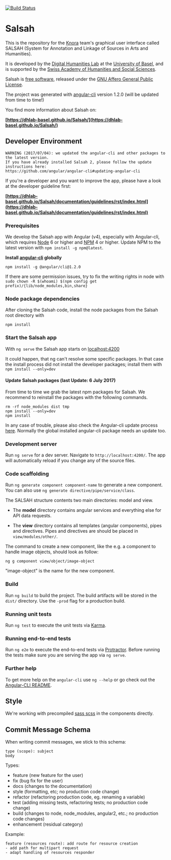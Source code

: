 [![Build Status](https://travis-ci.org/dhlab-basel/Salsah.svg?branch=master)](https://travis-ci.org/dhlab-basel/Salsah)

# Salsah

This is the repository for the [Knora](https://github.com/dhlab-basel/Knora) team's 
graphical user interface called SALSAH (System for Annotation and Linkage of Sources in Arts and Humanities).

It is developed by the [Digital Humanities Lab](http://www.dhlab.unibas.ch/) at the [University of Basel](https://www.unibas.ch/en.html), and is supported by the [Swiss Academy of Humanities and Social Sciences](http://www.sagw.ch/en/sagw.html).

Salsah is [free software](http://www.gnu.org/philosophy/free-sw.en.html), released under the [GNU Affero General Public License](http://www.gnu.org/licenses/agpl-3.0.en.html).

The project was generated with [angular-cli](https://github.com/angular/angular-cli) version 1.2.0 (will be updated from time to time!)

You find more information about Salsah on: 

**[https://dhlab-basel.github.io/Salsah/](https://dhlab-basel.github.io/Salsah/)**


## Developer Environment

```
WARNING (2017/07/04): we updated the angular-cli and other packages to the latest version.
If you have already installed Salsah 2, please follow the update instructions here: 
https://github.com/angular/angular-cli#updating-angular-cli
```

If you're a developer and you want to improve the app, please have a look at the developer guideline first:

**[https://dhlab-basel.github.io/Salsah/documentation/guidelines/rst/index.html](https://dhlab-basel.github.io/Salsah/documentation/guidelines/rst/index.html)**

### Prerequisites

We develop the Salsah app with Angular (v4), especially with Angular-cli, which requires [Node](https://nodejs.org/en/download/) 6 or higher and [NPM](https://www.npmjs.com) 4 or higher. Update NPM to the latest version with `npm install -g npm@latest`.

**Install [angular-cli](https://github.com/angular/angular-cli) globally**

`npm install -g @angular/cli@1.2.0`

If there are some permission issues, try to fix the writing rights in node with `sudo chown -R $(whoami) $(npm config get prefix)/{lib/node_modules,bin,share}`

### Node package dependencies 
After cloning the Salsah code, install the node packages from the Salsah root directory with

`npm install`

### Start the Salsah app
With `ng serve` the Salsah app starts on [localhost:4200](http://localhost:4200)

It could happen, that ng can't resolve some specific packages. In that case the install process did not install the developer packages; install them with  
`npm install --only=dev`

#### Update Salsah packages (last Update: 6 July 2017)
From time to time we grab the latest npm packages for Salsah. 
We recommend to reinstall the packages with the following commands.

```
rm -rf node_modules dist tmp
npm install --only=dev
npm install
```

In any case of trouble, please also check the Angular-cli update process [here](https://github.com/angular/angular-cli#updating-angular-cli). Normally the global installed angular-cli package needs an update too. 

### Development server
Run `ng serve` for a dev server. Navigate to `http://localhost:4200/`. The app will automatically reload if you change any of the source files.

### Code scaffolding

Run `ng generate component component-name` to generate a new component. You can also use `ng generate directive/pipe/service/class`.

The SALSAH structure contents two main directories: model and view.
* The **model** directory contains angular services and everything else for API data requests.

* The **view** directory contains all templates (angular components), pipes and directives. Pipes and directives are should be placed in `view/modules/other/`. 

The command to create a new component, like the e.g. a component to handle image objects, should look as follow:
  
 `ng g component view/object/image-object`
 
"image-object" is the name for the new component.


### Build

Run `ng build` to build the project. The build artifacts will be stored in the `dist/` directory. Use the `-prod` flag for a production build.

### Running unit tests

Run `ng test` to execute the unit tests via [Karma](https://karma-runner.github.io).

### Running end-to-end tests

Run `ng e2e` to execute the end-to-end tests via [Protractor](http://www.protractortest.org/).
Before running the tests make sure you are serving the app via `ng serve`.

### Further help

To get more help on the `angular-cli` use `ng --help` or go check out the [Angular-CLI README](https://github.com/angular/angular-cli/blob/master/README.md).

## Style
We're working with precompiled [sass scss](http://sass-lang.com/) in the components directly. 


## Commit Message Schema

When writing commit messages, we stick to this schema:

```
type (scope): subject
body
```


Types:

- feature (new feature for the user)
- fix (bug fix for the user)
- docs (changes to the documentation)
- style (formatting, etc; no production code change)
- refactor (refactoring production code, eg. renaming a variable)
- test (adding missing tests, refactoring tests; no production code change)
- build (changes to node, node_modules, angular2, etc.; no production code changes)
- enhancement (residual category)

Example:

```
feature (resources route): add route for resource creation
- add path for multipart request
- adapt handling of resources responder

```
